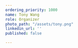 ```yaml
---
ordering_priority: 1000
name: Tony Wang
role: Organizer
photo_path: "/assets/tony.png"
linkedin_url: ''
published: false

---
```

